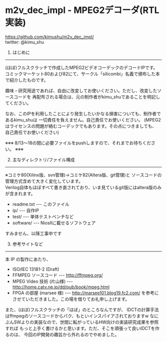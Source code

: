 m2v\_dec\_impl - MPEG2デコーダ(RTL実装)
===============

<https://github.com/kimushu/m2v_dec_impl/>  
twitter: @kimu\_shu

1. はじめに
---------------

(ほぼ)フルスクラッチで作成したMPEG2ビデオコーデックのデコードIPです。
コミックマーケット80および82にて、サークル「silicombi」名義で頒布した本で紹介したものです。

趣味・研究用途であれば、自由に改変してお使いください。ただし、改変したソースコードを
再配布される場合は、元の制作者がkimu\_shuであることを明記してください。

なお、このIPを利用したことにより発生したいかなる損害についても、制作者であるkimu\_shuは
一切責任を負えません。自己責任でお使いください。
(MPEG2はライセンスの問題が絡むコーデックでもあります。その点につきましても、
自己責任でお使いください)

※※※
  8/13～18の間に必要ファイルをpushしますので、それまでお待ちください。
※※※

2. 主なディレクトリ/ファイル構成
---------------

※コミケ80(Xilinx版、svn管理)→コミケ82(Altera版、git管理)と
  ソースコードの管理方式含めて大きく変化しています。  
  Verilog自体もほぼすべて書き直されており、いま見ているgit版にはaltera版のみが含まれます。

- readme.txt    --- このファイル
- ip/           --- 自作IP
- test/         --- 単体テストベンチなど
- software/     --- NiosIIに載せるソフトウェア

すみません、以降工事中です

3. 参考サイトなど
---------------

本 IP の製作にあたり、
- ISO/IEC 13181-2 (Draft)
- FFMPEG ソースコード      --- <http://ffmpeg.org/>
- MPEG Video 技術 (片山様) --- <http://home.catv.ne.jp/dd/pub/book/mpeg.html>
- FPGA の部屋 (marsee 様)  --- <http://marsee101.blog19.fc2.com/>
を参考にさせていただきました。この場を借りてお礼申し上げます。

また、(ほぼ)フルスクラッチの「ほぼ」のところなんですが、
IDCTの計算手法はffmpegのソースコードからパク、もといインスパイアされておりますw
なにぶんSWよりの実装なので、世間に転がっているHW向けの実装研究成果を参照すれば
もっと上手く書けるかと思います。ただ、そこを頑張って良いIDCTを作るのは、
今回のIP開発の趣旨から外れるのでやめました。

